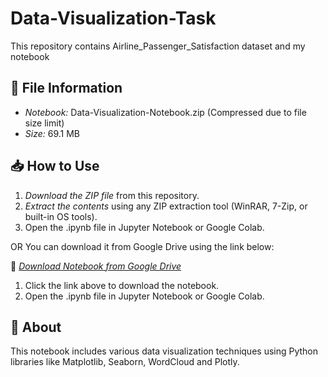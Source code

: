 # Data-Visualization-Task
This repository contains Airline_Passenger_Satisfaction dataset and my notebook

## 📂 File Information  
- *Notebook:* Data-Visualization-Notebook.zip (Compressed due to file size limit)  
- *Size:* 69.1 MB  

## 📥 How to Use  
1. *Download the ZIP file* from this repository.  
2. *Extract the contents* using any ZIP extraction tool (WinRAR, 7-Zip, or built-in OS tools).  
3. Open the .ipynb file in Jupyter Notebook or Google Colab.  

OR
You can download it from Google Drive using the link below:  

🔗 *[Download Notebook from Google Drive](https://drive.google.com/file/d/1t1nUGc7OzP7Jba94a9dpFk4UP9K0rhWQ/view?usp=sharing)*   
1. Click the link above to download the notebook.  
2. Open the .ipynb file in Jupyter Notebook or Google Colab.  

## 🚀 About  
This notebook includes various data visualization techniques using Python libraries like Matplotlib, Seaborn, WordCloud and Plotly.
